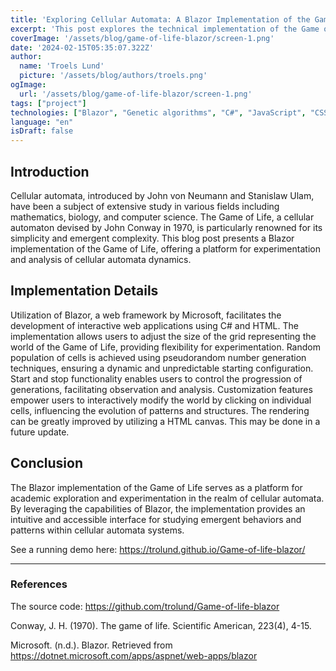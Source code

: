 ```yaml
---
title: 'Exploring Cellular Automata: A Blazor Implementation of the Game of Life'
excerpt: 'This post explores the technical implementation of the Game of Life in Blazor, featuring adjustable world sizes, random cell population, start-stop functionality, and interactive customization. It discusses design decisions, challenges, and insights, offering a platform for academic exploration of cellular automata.'
coverImage: '/assets/blog/game-of-life-blazor/screen-1.png'
date: '2024-02-15T05:35:07.322Z'
author:
  name: 'Troels Lund'
  picture: '/assets/blog/authors/troels.png'
ogImage:
  url: '/assets/blog/game-of-life-blazor/screen-1.png'
tags: ["project"]
technologies: ["Blazor", "Genetic algorithms", "C#", "JavaScript", "CSS", "HTML"]
language: "en"
isDraft: false
---
```


## Introduction

Cellular automata, introduced by John von Neumann and Stanislaw Ulam, have been a subject of extensive study in various fields including mathematics, biology, and computer science. The Game of Life, a cellular automaton devised by John Conway in 1970, is particularly renowned for its simplicity and emergent complexity. This blog post presents a Blazor implementation of the Game of Life, offering a platform for experimentation and analysis of cellular automata dynamics.

## Implementation Details

Utilization of Blazor, a web framework by Microsoft, facilitates the development of interactive web applications using C# and HTML. The implementation allows users to adjust the size of the grid representing the world of the Game of Life, providing flexibility for experimentation. Random population of cells is achieved using pseudorandom number generation techniques, ensuring a dynamic and unpredictable starting configuration. Start and stop functionality enables users to control the progression of generations, facilitating observation and analysis. Customization features empower users to interactively modify the world by clicking on individual cells, influencing the evolution of patterns and structures. The rendering can be greatly improved by utilizing a HTML canvas. This may be done in a future update.

## Conclusion

The Blazor implementation of the Game of Life serves as a platform for academic exploration and experimentation in the realm of cellular automata. By leveraging the capabilities of Blazor, the implementation provides an intuitive and accessible interface for studying emergent behaviors and patterns within cellular automata systems.

See a running demo here: https://trolund.github.io/Game-of-life-blazor/

<hr>

### References

The source code: https://github.com/trolund/Game-of-life-blazor

Conway, J. H. (1970). The game of life. Scientific American, 223(4), 4-15.

Microsoft. (n.d.). Blazor. Retrieved from https://dotnet.microsoft.com/apps/aspnet/web-apps/blazor